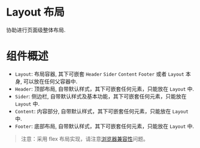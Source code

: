 # Layout 布局

协助进行页面级整体布局.

# 组件概述
* `Layout`: 布局容器, 其下可嵌套 `Header` `Sider` `Content` `Footer` 或者 `Layout` 本身, 可以放在任何父容器中.
* `Header`: 顶部布局, 自带默认样式，其下可嵌套任何元素，只能放在 `Layout` 中.
* `Sider`: 侧边栏, 自带默认样式及基本功能，其下可嵌套任何元素，只能放在 `Layout` 中.
* `Content`: 内容部分, 自带默认样式，其下可嵌套任何元素，只能放在 `Layout` 中.
* `Footer`: 底部布局, 自带默认样式，其下可嵌套任何元素，只能放在 `Layout` 中.

> 注意：采用 flex 布局实现，请注意[浏览器兼容性](http://caniuse.com/#search=flex)问题。

